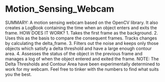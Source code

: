 # Motion_Sensing_Webcam
SUMMARY: A motion sensing webcam based on the OpenCV library. It also creates a LogBook containing the time when an object enters and exits the frame.  HOW DOES IT WORK? 1. Takes the first frame as the background. 2. Uses this as the basis to compare the consequent frames. Tracks changes by calculating the delta_frame. 3. Filters out the noise and keeps only those objects which satisfy a delta threshold and have a large enough contour area. 4. Assesses the status of the object in the previous frame and manages a log of when the object entered and exited the frame.  NOTE: The Delta Thresholds and Contour Area have been experimentally determined to work for my webcam. Feel free to tinker with the numbers to find what suits you the best.
